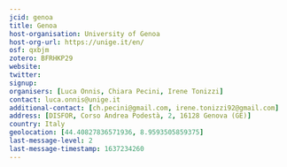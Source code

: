 ```yaml
---
jcid: genoa
title: Genoa
host-organisation: University of Genoa
host-org-url: https://unige.it/en/
osf: qxbjm
zotero: BFRHKP29
website: 
twitter: 
signup: 
organisers: [Luca Onnis, Chiara Pecini, Irene Tonizzi]
contact: luca.onnis@unige.it
additional-contact: [ch.pecini@gmail.com, irene.tonizzi92@gmail.com]
address: [DISFOR, Corso Andrea Podestà, 2, 16128 Genova (GE)]
country: Italy
geolocation: [44.40827836571936, 8.9593505859375]
last-message-level: 2
last-message-timestamp: 1637234260
---
```



